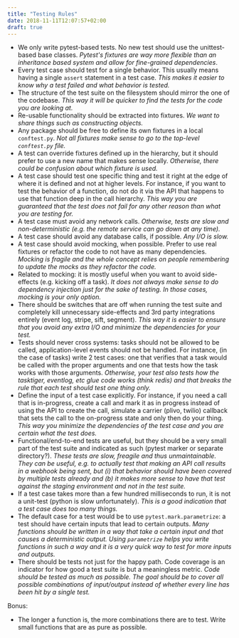 ```yaml
---
title: "Testing Rules"
date: 2018-11-11T12:07:57+02:00
draft: true
---
```


- We only write pytest-based tests. No new test should use the unittest-based base classes. *Pytest's fixtures are way more flexible than an inheritance based system and allow for fine-grained dependencies*.
- Every test case should test for a single behavior. This usually means having a single `assert` statement in a test case. *This makes it easier to know why a test failed and what behavior is tested.*
- The structure of the test suite on the filesystem should mirror the one of the codebase. *This way it will be quicker to find the tests for the code you are looking at.*
- Re-usable functionality should be extracted into fixtures. *We want to share things such as constructing objects.*
- Any package should be free to define its own fixtures in a local `conftest.py`. *Not all fixtures make sense to go to the top-level `conftest.py` file.*
- A test can override fixtures defined up in the hierarchy, but it should prefer to use a new name that makes sense locally. *Otherwise, there could be confusion about which fixture is used.*
- A test case should test one specific thing and test it right at the edge of where it is defined and not at higher levels. For instance, if you want to test the behavior of a function, do not do it via the API that happens to use that function deep in the call hierarchy. *This way you are guaranteed that the test does not fail for any other reason than what you are testing for.*
- A test case must avoid any network calls. *Otherwise, tests are slow and non-deterministic (e.g. the remote service can go down at any time).*
- A test case should avoid any database calls, if possible. *Any I/O is slow.*
- A test case should avoid mocking, when possible. Prefer to use real fixtures or refactor the code to not have as many dependencies. *Mocking is fragile and the whole concept relies on people remembering to update the mocks as they refactor the code.*
- Related to mocking: it is mostly useful when you want to avoid side-effects (e.g. kicking off a task). *It does not always make sense to do dependency injection just for the sake of testing. In those cases, mocking is your only option.*
- There should be switches that are off when running the test suite and completely kill unnecessary side-effects and 3rd party integrations entirely (event log, stripe, sift, segment). *This way it is easier to ensure that you avoid any extra I/O and minimize the dependencies for your test.*
- Tests should never cross systems: tasks should not be allowed to be called, application-level events should not be handled. For instance, (in the case of tasks) write 2 test cases: one that verifies that a task would be called with the proper arguments and one that tests how the task works with those arguments. *Otherwise, your test also tests how the tasktiger, eventlog, etc glue code works (think redis) and that breaks the rule that each test should test one thing only.*
- Define the input of a test case explicitly. For instance, if you need a call that is in-progress, create a call and mark it as in progress instead of using the API to create the call, simulate a carrier (plivo, twilio) callback that sets the call to the on-progress state and only then do your thing. *This way you minimize the dependencies of the test case and you are certain what the test does.*
- Functional/end-to-end tests are useful, but they should be a very small part of the test suite and indicated as such (pytest marker or separate directory?). *These tests are slow, freagile and thus unmaintainable. They can be useful, e.g. to actually test that making an API call results in a webhook being sent, but (i) that behavior should have been covered by multiple tests already and (b) it makes more sense to have that test against the staging environment and not in the test suite.*
- If a test case takes more than a few hundred milliseconds to run, it is not a unit-test (python is slow unfortunately). *This is a good indication that a test case does too many things.*
- The default case for a test would be to use `pytest.mark.parametrize`: a test should have certain inputs that lead to certain outputs. *Many functions should be written in a way that take a certain input and that causes a deterministic output. Using `parametrize` helps you write functions in such a way and it is a very quick way to test for more inputs and outputs.*
- There should be tests not just for the happy path. Code coverage is an indicator for how good a test suite is but a meaningless metric. *Code should be tested as much as possible. The goal should be to cover all possible combinations of input/output instead of whether every line has been hit by a single test.*

Bonus:
- The longer a function is, the more combinations there are to test. Write small functions that are as pure as possible.
